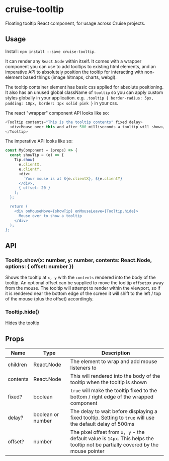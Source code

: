 # cruise-tooltip

Floating tooltip React component, for usage across Cruise projects.

## Usage

Install: `npm install --save cruise-tooltip`.

It can render any `React.Node` within itself. It comes with a wrapper component you can use to add tooltips to existing html elements, and an imperative API to absolutely position the tooltip for interacting with non-element based things (image hitmaps, charts, webgl).

The tooltip container element has basic css applied for absolute positioning.  It also has an unused global className of `tooltip` so you can apply custom styles globally in your application. e.g. `.tooltip { border-radius: 5px, padding: 10px, border: 1px solid pink }` in your css.

The react "wrapper" component API looks like so:

```js
<Tooltip contents="This is the tooltip contents" fixed delay>
  <div>Mouse over this and after 500 milliseconds a tooltip will show</div>
</Tooltip>
```

The imperative API looks like so:

```js
const MyComponent = (props) => {
  const showTip = (e) => {
    Tip.show(
      e.clientX,
      e.clientY,
      <div>
        `Your mouse is at ${e.clientX}, ${e.clientY}
      </div>,
      { offset: 20 }
    );
  };

  return (
    <div onMouseMove={showTip} onMouseLeave={Tooltip.hide}>
      Mouse over to show a tooltip
    </div>
  );
};
```

## API

### Tooltip.show(x: number, y: number, contents: React.Node, options: { offset: number })

Shows the tooltip at `x, y` with the `contents` rendered into the body of the tooltip. An optional offset can be supplied to move the tooltip `offset`px away from the mouse. The tooltip will attempt to render within the viewport, so if it is rendered near the bottom edge of the screen it will shift to the left / top of the mouse (plus the offset) accordingly.

### Tooltip.hide()

Hides the tooltip

## Props

| Name     | Type              | Description                                                                                                                      |
| -------- | ----------------- | -------------------------------------------------------------------------------------------------------------------------------- |
| children | React.Node        | The element to wrap and add mouse listeners to                                                                                   |
| contents | React.Node        | This will rendered into the body of the tooltip when the tooltip is shown                                                        |
| fixed?   | boolean           | `true` will make the tooltip fixed to the bottom / right edge of the wrapped component                                           |
| delay?   | boolean or number | The delay to wait before displaying a fixed tooltip. Setting to `true` will use the default delay of 500ms                       |
| offset?  | number            | The pixel offset from `x, y` - the default value is `14px`. This helps the tooltip not be partially covered by the mouse pointer |
